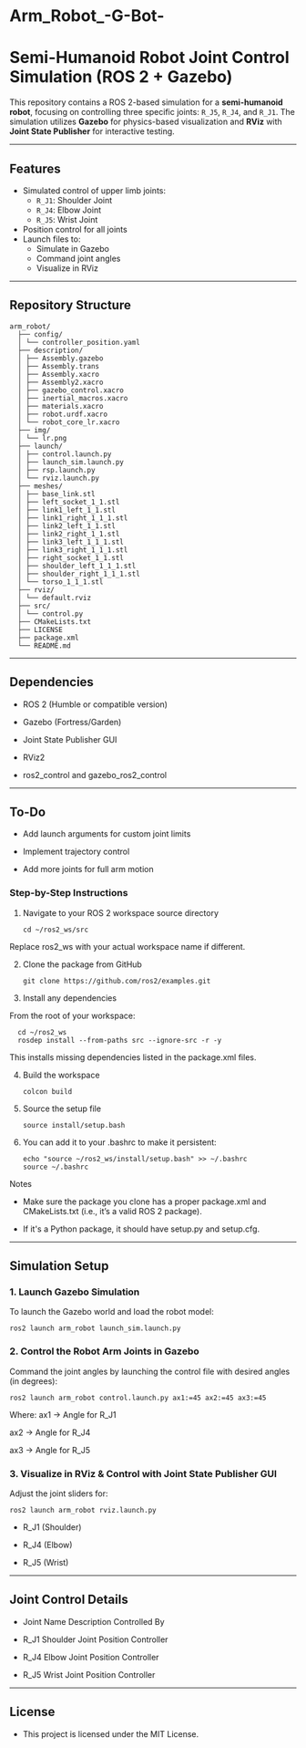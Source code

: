 # Arm_Robot_-G-Bot-
# Semi-Humanoid Robot Joint Control Simulation (ROS 2 + Gazebo)

This repository contains a ROS 2-based simulation for a **semi-humanoid robot**, focusing on controlling three specific joints: `R_J5`, `R_J4`, and `R_J1`. The simulation utilizes **Gazebo** for physics-based visualization and **RViz** with **Joint State Publisher** for interactive testing.

---

## Features

- Simulated control of upper limb joints:
  - `R_J1`: Shoulder Joint
  - `R_J4`: Elbow Joint
  - `R_J5`: Wrist Joint
- Position control for all joints
- Launch files to:
  - Simulate in Gazebo
  - Command joint angles
  - Visualize in RViz

---

## Repository Structure

    arm_robot/
      ├── config/
      │ └── controller_position.yaml
      ├── description/
      │ ├── Assembly.gazebo
      │ ├── Assembly.trans
      │ ├── Assembly.xacro
      │ ├── Assembly2.xacro
      │ ├── gazebo_control.xacro
      │ ├── inertial_macros.xacro
      │ ├── materials.xacro
      │ ├── robot.urdf.xacro
      │ └── robot_core_lr.xacro
      ├── img/
      │ └── lr.png
      ├── launch/
      │ ├── control.launch.py
      │ ├── launch_sim.launch.py
      │ ├── rsp.launch.py
      │ └── rviz.launch.py
      ├── meshes/
      │ ├── base_link.stl
      │ ├── left_socket_1_1.stl
      │ ├── link1_left_1_1.stl
      │ ├── link1_right_1_1_1.stl
      │ ├── link2_left_1_1.stl
      │ ├── link2_right_1_1.stl
      │ ├── link3_left_1_1_1.stl
      │ ├── link3_right_1_1_1.stl
      │ ├── right_socket_1_1.stl
      │ ├── shoulder_left_1_1_1.stl
      │ ├── shoulder_right_1_1_1.stl
      │ └── torso_1_1_1.stl
      ├── rviz/
      │ └── default.rviz
      ├── src/
      │ └── control.py
      ├── CMakeLists.txt
      ├── LICENSE
      ├── package.xml
      └── README.md
    
---

## Dependencies

  - ROS 2 (Humble or compatible version)
  
  - Gazebo (Fortress/Garden)
  
  - Joint State Publisher GUI
  
  - RViz2
  
  - ros2_control and gazebo_ros2_control

---

## To-Do

  - Add launch arguments for custom joint limits

  - Implement trajectory control

  - Add more joints for full arm motion

### Step-by-Step Instructions

1. Navigate to your ROS 2 workspace source directory

       cd ~/ros2_ws/src

  Replace ros2_ws with your actual workspace name if different.

2. Clone the package from GitHub

       git clone https://github.com/ros2/examples.git
   
4. Install any dependencies
   
From the root of your workspace:

      cd ~/ros2_ws
      rosdep install --from-paths src --ignore-src -r -y
    
This installs missing dependencies listed in the package.xml files.

4. Build the workspace

       colcon build
   
5. Source the setup file

       source install/setup.bash
   
6. You can add it to your .bashrc to make it persistent:

       echo "source ~/ros2_ws/install/setup.bash" >> ~/.bashrc
       source ~/.bashrc
    
Notes

- Make sure the package you clone has a proper package.xml and CMakeLists.txt (i.e., it’s a valid ROS 2 package).

- If it's a Python package, it should have setup.py and setup.cfg.

---

## Simulation Setup

### 1. Launch Gazebo Simulation

To launch the Gazebo world and load the robot model:


    ros2 launch arm_robot launch_sim.launch.py



### 2. Control the Robot Arm Joints in Gazebo
Command the joint angles by launching the control file with desired angles (in degrees):

    ros2 launch arm_robot control.launch.py ax1:=45 ax2:=45 ax3:=45

Where:
   ax1 → Angle for R_J1
   
   ax2 → Angle for R_J4
   
   ax3 → Angle for R_J5

### 3. Visualize in RViz & Control with Joint State Publisher GUI

Adjust the joint sliders for:

    ros2 launch arm_robot rviz.launch.py
    
  - R_J1 (Shoulder)
  
  - R_J4 (Elbow)
  
  - R_J5 (Wrist)

---

## Joint Control Details
  - Joint Name	Description	Controlled By
  
  - R_J1	Shoulder Joint	Position Controller
  
  - R_J4	Elbow Joint	Position Controller
  
  - R_J5	Wrist Joint	Position Controller

---

## License
  - This project is licensed under the MIT License.
